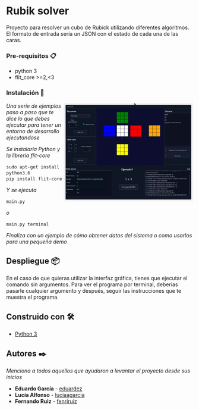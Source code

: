 # Rubik solver

Proyecto para resolver un cubo de Rubick utilizando diferentes algoritmos. El formato de entrada sería un JSON con el estado de cada una de las caras.

### Pre-requisitos 📋

- python 3
- flit_core >=2,<3

### Instalación 🔧
<img align='right' src='Presentacion/Rubick.png' width='350"'>

_Una serie de ejemplos paso a paso que te dice lo que debes ejecutar para tener un entorno de desarrollo ejecutandose_

_Se instalaría Python y la librería flit-core_

```
sudo apt-get install python3.6
pip install flit-core
```

_Y se ejecuta_

```
main.py
```
_o_
```
main.py terminal
```

_Finaliza con un ejemplo de cómo obtener datos del sistema o como usarlos para una pequeña demo_

## Despliegue 📦

En el caso de que quieras utilizar la interfaz gráfica, tienes que ejecutar el comando sin argumentos. Para ver el programa por terminal, deberías pasarle cualquier argumento y después, seguir las instrucciones que te muestra el programa.

## Construido con 🛠️

* [Python 3](http://www.dropwizard.io/1.0.2/docs/)


## Autores ✒️

_Menciona a todos aquellos que ayudaron a levantar el proyecto desde sus inicios_

* **Eduardo García** - [eduardez](https://github.com/eduardez)
* **Lucía Alfonso** - [luciaagarcia](https://github.com/luciaagarcia)
* **Fernando Ruiz** - [fenriruiz](https://github.com/FenriRuiz)
